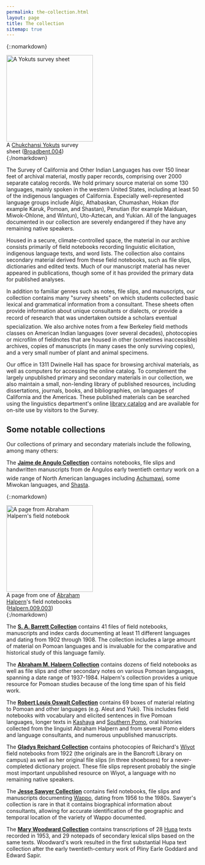 ```yaml
---
permalink: the-collection.html
layout: page
title: The collection
sitemap: true
---
```


{::nomarkdown}
<div class="image fit right" style="width: 226px;">
<a href="images/yokuts-survey-sheet-big.jpg"><img src="{{ site.urlimg }}yokuts-survey-sheet.jpg" alt="A Yokuts survey sheet" width="226px"/></a>
<div class="caption">A <a href="languages/yokuts.html">Chukchansi Yokuts</a> survey sheet (<a href="http://dx.doi.org/doi:10.7297/X2HT2M7T">Broadbent.004</a>)</div>
</div>
{:/nomarkdown}

The Survey of California and Other Indian Languages has over 150 linear feet of archival material, mostly paper records, comprising over 2000 separate catalog records. We hold primary source material on some 130 languages, mainly spoken in the western United States, including at least 50 of the indigenous languages of California. Especially well-represented language groups include Algic, Athabaskan, Chumashan, Hokan (for example Karuk, Pomoan, and Shastan), Penutian (for example Maiduan, Miwok-Ohlone, and Wintun), Uto-Aztecan, and Yukian. All of the languages documented in our collection are severely endangered if they have any remaining native speakers.

Housed in a secure, climate-controlled space, the material in our archive consists primarily of field notebooks recording linguistic elicitation, indigenous language texts, and word lists. The collection also contains secondary material derived from these field notebooks, such as file slips, dictionaries and edited texts. Much of our manuscript material has never appeared in publications, though some of it has provided the primary data for published analyses.

In addition to familiar genres such as notes, file slips, and manuscripts, our collection contains many "survey sheets" on which students collected basic lexical and grammatical information from a consultant. These sheets often provide information about unique consultants or dialects, or provide a record of research that was undertaken outside a scholars eventual specialization. We also archive notes from a few Berkeley field methods classes on American Indian languages (over several decades), photocopies or microfilm of fieldnotes that are housed in other (sometimes inaccessible) archives, copies of manuscripts (in many cases the only surviving copies), and a very small number of plant and animal specimens.

 Our office in 1311 Dwinelle Hall has space for browsing archival materials, as well as computers for accessing the online catalog. To complement the largely unpublished primary and secondary materials in our collection, we also maintain a small, non-lending library of published resources, including dissertations, journals, books, and bibliographies, on languages of California and the Americas. These published materials can be searched using the linguistics department's online [library catalog](https://berkeley.app.box.com/v/ucbling-hemloc) and are available for on-site use by visitors to the Survey.

<h2>Some notable collections</h2>

Our collections of primary and secondary materials include the following, among many others:

The **[Jaime de Angulo Collection](list.html?collid=11)** contains notebooks, file slips and handwritten manuscripts from de Angulos early twentieth century work on a wide range of North American languages including [Achumawi](languages/achumawi.html), some Miwokan languages, and [Shasta](languages/shasta.html).

{::nomarkdown}
<div class="image fit left" style="width: 226px;">
<img src="{{ site.urlimg }}halpern-field-notebook.jpg" alt="A page from Abraham Halpern's field notebook" width="226px"/></a>
<div class="caption">A page from one of <a href="{{ site.url }}/list.html?pplid=78">Abraham Halpern</a>'s field notebooks (<a href="http://dx.doi.org/doi:10.7297/X24F1NN1">Halpern.009.003</a>)</div>
</div>
{:/nomarkdown}

The **[S. A. Barrett Collection](list.html?collid=7)** contains 41 files of field notebooks, manuscripts and index cards documenting at least 11 different languages and dating from 1902 through 1908. The collection includes a large amount of material on Pomoan languages and is invaluable for the comparative and historical study of this language family.


The **[Abraham M. Halpern Collection](list.html?collid=13)** contains dozens of field notebooks as well as file slips and other secondary notes on various Pomoan languages, spanning a date range of 1937-1984. Halpern's collection provides a unique resource for Pomoan studies because of the long time span of his field work.

The **[Robert Louis Oswalt Collection](list.html?collid=5)** contains 69 boxes of material relating to Pomoan and other languages (e.g. Aleut and Yuki). This includes field notebooks with vocabulary and elicited sentences in five Pomoan languages, longer texts in [Kashaya](languages/kashaya.html) and [Southern Pomo](languages/southern-pomo.html), oral histories collected from the linguist Abraham Halpern and from several Pomo elders and language consultants, and numerous unpublished manuscripts.

The **[Gladys Reichard Collection](list.html?collid=1)** contains photocopies of Reichard's [Wiyot](languages/wiyot.html) field notebooks from 1922 (the originals are in the Bancroft Library on campus) as well as her original file slips (in three shoeboxes) for a never-completed dictionary project. These file slips represent probably the single most important unpublished resource on Wiyot, a language with no remaining native speakers.

The **[Jesse Sawyer Collection](list.html?collid=15)** contains field notebooks, file slips and manuscripts documenting [Wappo](languages/wappo.html), dating from 1956 to the 1980s. Sawyer's collection is rare in that it contains biographical information about consultants, allowing for accurate identification of the geographic and temporal location of the variety of Wappo documented.

The **[Mary Woodward Collection](list.html?collid=18)** contains transcriptions of 28 [Hupa](languages/hupa.html) texts recorded in 1953, and 29 notepads of secondary lexical slips based on the same texts. Woodward's work resulted in the first substantial Hupa text collection after the early twentieth-century work of Pliny Earle Goddard and Edward Sapir.

